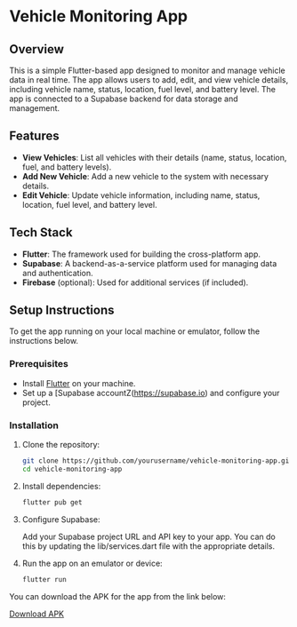 # Vehicle Monitoring App

## Overview

This is a simple Flutter-based app designed to monitor and manage vehicle data in real time. The app allows users to add, edit, and view vehicle details, including vehicle name, status, location, fuel level, and battery level. The app is connected to a Supabase backend for data storage and management.

## Features

- **View Vehicles**: List all vehicles with their details (name, status, location, fuel, and battery levels).
- **Add New Vehicle**: Add a new vehicle to the system with necessary details.
- **Edit Vehicle**: Update vehicle information, including name, status, location, fuel level, and battery level.

## Tech Stack

- **Flutter**: The framework used for building the cross-platform app.
- **Supabase**: A backend-as-a-service platform used for managing data and authentication.
- **Firebase** (optional): Used for additional services (if included).

## Setup Instructions

To get the app running on your local machine or emulator, follow the instructions below.

### Prerequisites

- Install [Flutter](https://flutter.dev/docs/get-started/install) on your machine.
- Set up a [Supabase accountZ(https://supabase.io) and configure your project.

### Installation

1. Clone the repository:

   ```bash
   git clone https://github.com/yourusername/vehicle-monitoring-app.git
   cd vehicle-monitoring-app

2. Install dependencies:

   ```bash
   flutter pub get

3. Configure Supabase:
   
   Add your Supabase project URL and API key to your app. You can do this by updating the lib/services.dart file with the appropriate details.

5. Run the app on an emulator or device:

   ```bash
   flutter run

You can download the APK for the app from the link below:

[Download APK](https://drive.google.com/file/d/13DMvViizfdYSIFcYqw9JeqLlV4loAiUC/view?usp=drive_link)
   
